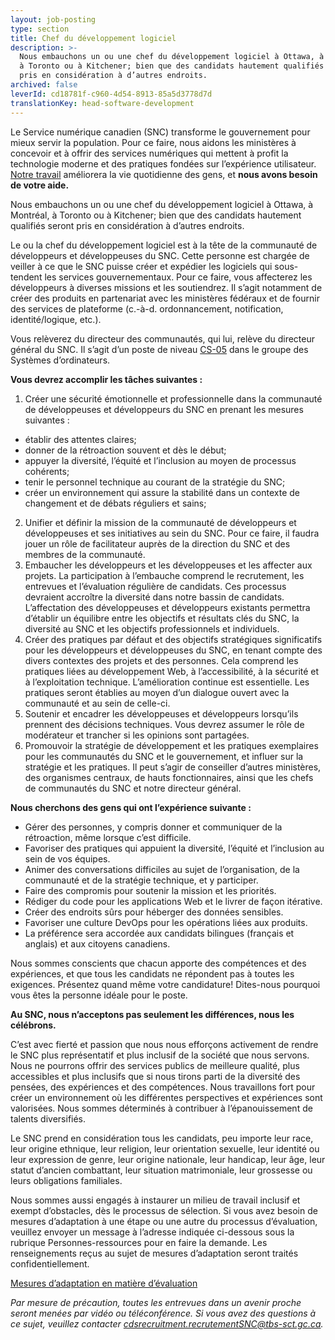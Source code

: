 ```yaml
---
layout: job-posting
type: section
title: Chef du développement logiciel
description: >-
  Nous embauchons un ou une chef du développement logiciel à Ottawa, à Montréal,
  à Toronto ou à Kitchener; bien que des candidats hautement qualifiés seront
  pris en considération à d’autres endroits.
archived: false
leverId: cd18781f-c960-4d54-8913-85a5d3778d7d
translationKey: head-software-development
---
```

Le Service numérique canadien (SNC) transforme le gouvernement pour mieux servir la population. Pour ce faire, nous aidons les ministères à concevoir et à offrir des services numériques qui mettent à profit la technologie moderne et des pratiques fondées sur l’expérience utilisateur. [Notre travail](https://numerique.canada.ca/partenariats/) améliorera la vie quotidienne des gens, et **nous avons besoin de votre aide.**

Nous embauchons un ou une chef du développement logiciel à Ottawa, à Montréal, à Toronto ou à Kitchener; bien que des candidats hautement qualifiés seront pris en considération à d’autres endroits.

Le ou la chef du développement logiciel est à la tête de la communauté de développeurs et développeuses du SNC. Cette personne est chargée de veiller à ce que le SNC puisse créer et expédier les logiciels qui sous-tendent les services gouvernementaux. Pour ce faire, vous affecterez les développeurs à diverses missions et les soutiendrez. Il s’agit notamment de créer des produits en partenariat avec les ministères fédéraux et de fournir des services de plateforme (c.-à-d. ordonnancement, notification, identité/logique, etc.).

Vous relèverez du directeur des communautés, qui lui, relève du directeur général du SNC. Il s’agit d’un poste de niveau [CS-05](https://www.tbs-sct.gc.ca/agreements-conventions/view-visualiser-fra.aspx?id=1#toc12259212260) dans le groupe des Systèmes d’ordinateurs.

**Vous devrez accomplir les tâches suivantes :**

1. Créer une sécurité émotionnelle et professionnelle dans la communauté de développeuses et développeurs du SNC en prenant les mesures suivantes :
  * établir des attentes claires;
  * donner de la rétroaction souvent et dès le début;
  * appuyer la diversité, l’équité et l’inclusion au moyen de processus cohérents;
  * tenir le personnel technique au courant de la stratégie du SNC;
  * créer un environnement qui assure la stabilité dans un contexte de changement et de débats réguliers et sains;
2. Unifier et définir la mission de la communauté de développeurs et développeuses et ses initiatives au sein du SNC. Pour ce faire, il faudra jouer un rôle de facilitateur auprès de la direction du SNC et des membres de la communauté.
3. Embaucher les développeurs et les développeuses et les affecter aux projets. La participation à l’embauche comprend le recrutement, les entrevues et l’évaluation régulière de candidats. Ces processus devraient accroître la diversité dans notre bassin de candidats. L’affectation des développeuses et développeurs existants permettra d’établir un équilibre entre les objectifs et résultats clés du SNC, la diversité au SNC et les objectifs professionnels et individuels.
4. Créer des pratiques par défaut et des objectifs stratégiques significatifs pour les développeurs et développeuses du SNC, en tenant compte des divers contextes des projets et des personnes. Cela comprend les pratiques liées au développement Web, à l’accessibilité, à la sécurité et à l’exploitation technique. L’amélioration continue est essentielle. Les pratiques seront établies au moyen d’un dialogue ouvert avec la communauté et au sein de celle-ci.
5. Soutenir et encadrer les développeuses et développeurs lorsqu’ils prennent des décisions techniques. Vous devrez assumer le rôle de modérateur et trancher si les opinions sont partagées.
6. Promouvoir la stratégie de développement et les pratiques exemplaires pour les communautés du SNC et le gouvernement, et influer sur la stratégie et les pratiques. Il peut s’agir de conseiller d’autres ministères, des organismes centraux, de hauts fonctionnaires, ainsi que les chefs de communautés du SNC et notre directeur général.

**Nous cherchons des gens qui ont l’expérience suivante :**

* Gérer des personnes, y compris donner et communiquer de la rétroaction, même lorsque c’est difficile.
* Favoriser des pratiques qui appuient la diversité, l’équité et l’inclusion au sein de vos équipes.
* Animer des conversations difficiles au sujet de l’organisation, de la communauté et de la stratégie technique, et y participer.
* Faire des compromis pour soutenir la mission et les priorités.
* Rédiger du code pour les applications Web et le livrer de façon itérative.
* Créer des endroits sûrs pour héberger des données sensibles.
* Favoriser une culture DevOps pour les opérations liées aux produits.
* La préférence sera accordée aux candidats bilingues (français et anglais) et aux citoyens canadiens.

Nous sommes conscients que chacun apporte des compétences et des expériences, et que tous les candidats ne répondent pas à toutes les exigences. Présentez quand même votre candidature! Dites-nous pourquoi vous êtes la personne idéale pour le poste.

**Au SNC, nous n’acceptons pas seulement les différences, nous les célébrons.**

C’est avec fierté et passion que nous nous efforçons activement de rendre le SNC plus représentatif et plus inclusif de la société que nous servons. Nous ne pourrons offrir des services publics de meilleure qualité, plus accessibles et plus inclusifs que si nous tirons parti de la diversité des pensées, des expériences et des compétences. Nous travaillons fort pour créer un environnement où les différentes perspectives et expériences sont valorisées. Nous sommes déterminés à contribuer à l’épanouissement de talents diversifiés.

Le SNC prend en considération tous les candidats, peu importe leur race, leur origine ethnique, leur religion, leur orientation sexuelle, leur identité ou leur expression de genre, leur origine nationale, leur handicap, leur âge, leur statut d’ancien combattant, leur situation matrimoniale, leur grossesse ou leurs obligations familiales.

Nous sommes aussi engagés à instaurer un milieu de travail inclusif et exempt d’obstacles, dès le processus de sélection. Si vous avez besoin de mesures d’adaptation à une étape ou une autre du processus d’évaluation, veuillez envoyer un message à l’adresse indiquée ci-dessous sous la rubrique Personnes-ressources pour en faire la demande. Les renseignements reçus au sujet de mesures d’adaptation seront traités confidentiellement.

[Mesures d’adaptation en matière d’évaluation](https://www.canada.ca/fr/commission-fonction-publique/services/mesures-d-adaptation-matiere-evaluation.html)

*Par mesure de précaution, toutes les entrevues dans un avenir proche seront menées par vidéo ou téléconférence. Si vous avez des questions à ce sujet, veuillez contacter [cdsrecruitment.recrutementSNC@tbs-sct.gc.ca](mailto:cdsrecruitment.recrutementSNC@tbs-sct.gc.ca).*